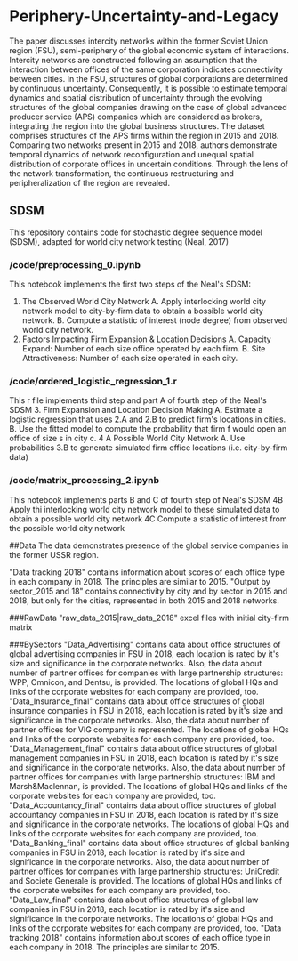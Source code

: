 # Periphery-Uncertainty-and-Legacy
The paper discusses intercity networks within the former Soviet Union region (FSU), semi-periphery of the global economic system of interactions. Intercity networks are constructed following an assumption that the interaction between offices of the same corporation indicates connectivity between cities. In the FSU, structures of global corporations are determined by continuous uncertainty. Consequently, it is possible to estimate temporal dynamics and spatial distribution of uncertainty through the evolving structures of the global companies drawing on the case of global advanced producer service (APS) companies which are considered as brokers, integrating the region into the global business structures. The dataset comprises structures of the APS firms within the region in 2015 and 2018. Comparing two networks present in 2015 and 2018, authors demonstrate temporal dynamics of network reсonfiguration and unequal spatial distribution of corporate offices in uncertain conditions. Through the lens of the network transformation, the continuous restructuring and peripheralization of the region are revealed.

## SDSM
This repository contains code for stochastic degree sequence model (SDSM), adapted for world city network testing (Neal, 2017)
 
### /code/preprocessing_0.ipynb
This notebook implements the first two steps of the  Neal's SDSM:
1. The Observed World City Network
  A. Apply interlocking world city network model to city-by-firm data to obtain a bossible world city network.
  B. Compute a statistic of interest (node degree) from observed world city network.
2. Factors Impacting Firm Expansion & Location Decisions
  A. Capacity Expand: Number of each size office operated by each firm.
  B. Site Attractiveness: Number of each size operated in each city.
  
### /code/ordered_logistic_regression_1.r
This r file implements third step and part A of fourth step of the Neal's SDSM
3. Firm Expansion and Location Decision Making
  A. Estimate a logistic regression that uses 2.A and 2.B to predict firm's locations in cities.
  B. Use the fitted model to compute the probability that firm f would open an office of size s in city c.
4 A Possible World City Network
  A. Use probabilities 3.B to generate simulated firm office locations (i.e. city-by-firm data)
  
### /code/matrix_processing_2.ipynb
This notebook implements parts B and C of fourth step of Neal's SDSM
4B Apply thi interlocking world city network model to these simulated data to obtain a possible world city network
4C Compute a statistic of interest from the possible world city network

##Data
The data demonstrates presence of the global service companies in the former USSR region. 

"Data tracking 2018" contains information about scores of each office type in each company in 2018. The principles are similar to 2015.
"Output by sector_2015 and 18" contains connectivity by city and by sector in 2015 and 2018, but only for the cities, represented in both 2015 and 2018 networks.

###RawData
"raw_data_2015|raw_data_2018" excel files with initial city-firm matrix

###BySectors
"Data_Advertising" contains data about office structures of global advertising companies in FSU in 2018, each location is rated by it's size and significance in the corporate networks. Also, the data about number of partner offices for companies with large  partnership structures: WPP, Omnicon, and Dentsu, is provided. The locations of global HQs and links of the corporate websites for each company are provided, too.
"Data_Insurance_final" contains data about office structures of global insurance companies in FSU in 2018, each location is rated by it's size and significance in the corporate networks. Also, the data about number of partner offices for VIG company is represented. The locations of global HQs and links of the corporate websites for each company are provided, too.
"Data_Management_final" contains data about office structures of global management companies in FSU in 2018, each location is rated by it's size and significance in the corporate networks. Also, the data about number of partner offices for companies with large  partnership structures: IBM and Marsh&Maclennan, is provided. The locations of global HQs and links of the corporate websites for each company are provided, too.
"Data_Accountancy_final" contains data about office structures of global accountancy companies in FSU in 2018, each location is rated by it's size and significance in the corporate networks.  The locations of global HQs and links of the corporate websites for each company are provided, too.
"Data_Banking_final" contains data about office structures of global banking companies in FSU in 2018, each location is rated by it's size and significance in the corporate networks. Also, the data about number of partner offices for companies with large  partnership structures: UniCredit and Societe Generale is provided. The locations of global HQs and links of the corporate websites for each company are provided, too.
"Data_Law_final" contains data about office structures of global law companies in FSU in 2018, each location is rated by it's size and significance in the corporate networks.  The locations of global HQs and links of the corporate websites for each company are provided, too.
"Data tracking 2018" contains information about scores of each office type in each company in 2018. The principles are similar to 2015. 
